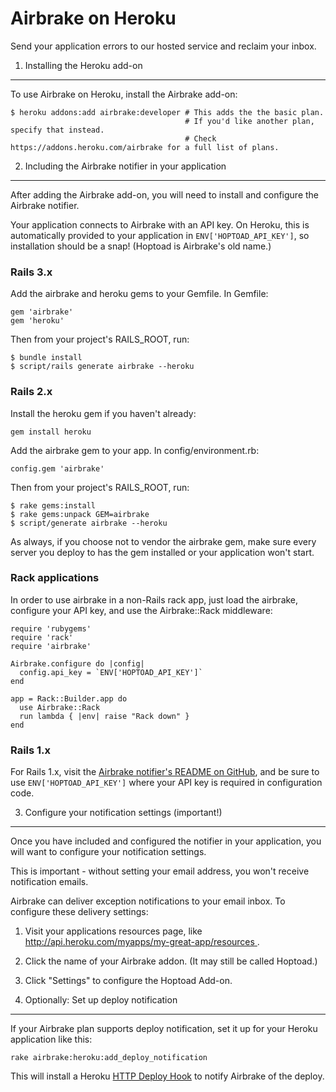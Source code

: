 Airbrake on Heroku
==================

Send your application errors to our hosted service and reclaim your inbox.

1. Installing the Heroku add-on
----------------------------
To use Airbrake on Heroku, install the Airbrake add-on:

    $ heroku addons:add airbrake:developer # This adds the the basic plan.
                                           # If you'd like another plan, specify that instead.
                                           # Check https://addons.heroku.com/airbrake for a full list of plans.

2. Including the Airbrake notifier in your application
--------------------------------------------------
After adding the Airbrake add-on, you will need to install and configure the Airbrake notifier.

Your application connects to Airbrake with an API key. On Heroku, this is automatically provided to your
application in `ENV['HOPTOAD_API_KEY']`, so installation should be a snap! (Hoptoad is Airbrake's old name.)

### Rails 3.x

Add the airbrake and heroku gems to your Gemfile.  In Gemfile:

    gem 'airbrake'
    gem 'heroku'

Then from your project's RAILS_ROOT, run:

    $ bundle install
    $ script/rails generate airbrake --heroku

### Rails 2.x

Install the heroku gem if you haven't already:

    gem install heroku

Add the airbrake gem to your app. In config/environment.rb:

    config.gem 'airbrake'

Then from your project's RAILS_ROOT, run:

    $ rake gems:install
    $ rake gems:unpack GEM=airbrake
    $ script/generate airbrake --heroku

As always, if you choose not to vendor the airbrake gem, make sure
every server you deploy to has the gem installed or your application won't start.

### Rack applications

In order to use airbrake in a non-Rails rack app, just load the airbrake, configure your API key, and use the Airbrake::Rack middleware:

    require 'rubygems'
    require 'rack'
    require 'airbrake'

    Airbrake.configure do |config|
      config.api_key = `ENV['HOPTOAD_API_KEY']`
    end

    app = Rack::Builder.app do
      use Airbrake::Rack
      run lambda { |env| raise "Rack down" }
    end

### Rails 1.x

For Rails 1.x, visit the [Airbrake notifier's README on GitHub](http://github.com/thoughtbot/airbrake),
and be sure to use `ENV['HOPTOAD_API_KEY']` where your API key is required in configuration code.

3. Configure your notification settings (important!)
---------------------------------------------------

Once you have included and configured the notifier in your application,
you will want to configure your notification settings.

This is important - without setting your email address, you won't receive notification emails.

Airbrake can deliver exception notifications to your email inbox.  To configure these delivery settings:

1. Visit your applications resources page, like [ http://api.heroku.com/myapps/my-great-app/resources ](http://api.heroku.com/myapps/my-great-app/resources).
2. Click the name of your Airbrake addon. (It may still be called Hoptoad.)
3. Click "Settings" to configure the Hoptoad Add-on.

4. Optionally: Set up deploy notification
-----------------------------------------

If your Airbrake plan supports deploy notification, set it up for your Heroku application like this:

    rake airbrake:heroku:add_deploy_notification

This will install a Heroku [HTTP Deploy Hook](http://docs.heroku.com/deploy-hooks) to notify Airbrake of the deploy.
